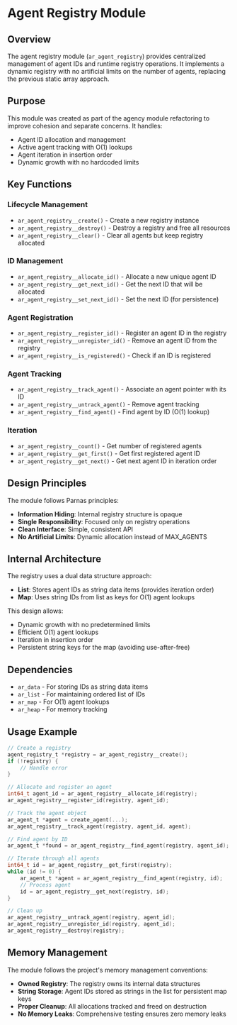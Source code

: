 # Agent Registry Module

## Overview

The agent registry module (`ar_agent_registry`) provides centralized management of agent IDs and runtime registry operations. It implements a dynamic registry with no artificial limits on the number of agents, replacing the previous static array approach.

## Purpose

This module was created as part of the agency module refactoring to improve cohesion and separate concerns. It handles:
- Agent ID allocation and management
- Active agent tracking with O(1) lookups
- Agent iteration in insertion order
- Dynamic growth with no hardcoded limits

## Key Functions

### Lifecycle Management
- `ar_agent_registry__create()` - Create a new registry instance
- `ar_agent_registry__destroy()` - Destroy a registry and free all resources
- `ar_agent_registry__clear()` - Clear all agents but keep registry allocated

### ID Management
- `ar_agent_registry__allocate_id()` - Allocate a new unique agent ID
- `ar_agent_registry__get_next_id()` - Get the next ID that will be allocated
- `ar_agent_registry__set_next_id()` - Set the next ID (for persistence)

### Agent Registration
- `ar_agent_registry__register_id()` - Register an agent ID in the registry
- `ar_agent_registry__unregister_id()` - Remove an agent ID from the registry
- `ar_agent_registry__is_registered()` - Check if an ID is registered

### Agent Tracking
- `ar_agent_registry__track_agent()` - Associate an agent pointer with its ID
- `ar_agent_registry__untrack_agent()` - Remove agent tracking
- `ar_agent_registry__find_agent()` - Find agent by ID (O(1) lookup)

### Iteration
- `ar_agent_registry__count()` - Get number of registered agents
- `ar_agent_registry__get_first()` - Get first registered agent ID
- `ar_agent_registry__get_next()` - Get next agent ID in iteration order

## Design Principles

The module follows Parnas principles:
- **Information Hiding**: Internal registry structure is opaque
- **Single Responsibility**: Focused only on registry operations
- **Clean Interface**: Simple, consistent API
- **No Artificial Limits**: Dynamic allocation instead of MAX_AGENTS

## Internal Architecture

The registry uses a dual data structure approach:
- **List**: Stores agent IDs as string data items (provides iteration order)
- **Map**: Uses string IDs from list as keys for O(1) agent lookups

This design allows:
- Dynamic growth with no predetermined limits
- Efficient O(1) agent lookups
- Iteration in insertion order
- Persistent string keys for the map (avoiding use-after-free)

## Dependencies

- `ar_data` - For storing IDs as string data items
- `ar_list` - For maintaining ordered list of IDs
- `ar_map` - For O(1) agent lookups
- `ar_heap` - For memory tracking

## Usage Example

```c
// Create a registry
agent_registry_t *registry = ar_agent_registry__create();
if (!registry) {
    // Handle error
}

// Allocate and register an agent
int64_t agent_id = ar_agent_registry__allocate_id(registry);
ar_agent_registry__register_id(registry, agent_id);

// Track the agent object
ar_agent_t *agent = create_agent(...);
ar_agent_registry__track_agent(registry, agent_id, agent);

// Find agent by ID
ar_agent_t *found = ar_agent_registry__find_agent(registry, agent_id);

// Iterate through all agents
int64_t id = ar_agent_registry__get_first(registry);
while (id != 0) {
    ar_agent_t *agent = ar_agent_registry__find_agent(registry, id);
    // Process agent
    id = ar_agent_registry__get_next(registry, id);
}

// Clean up
ar_agent_registry__untrack_agent(registry, agent_id);
ar_agent_registry__unregister_id(registry, agent_id);
ar_agent_registry__destroy(registry);
```

## Memory Management

The module follows the project's memory management conventions:
- **Owned Registry**: The registry owns its internal data structures
- **String Storage**: Agent IDs stored as strings in the list for persistent map keys
- **Proper Cleanup**: All allocations tracked and freed on destruction
- **No Memory Leaks**: Comprehensive testing ensures zero memory leaks